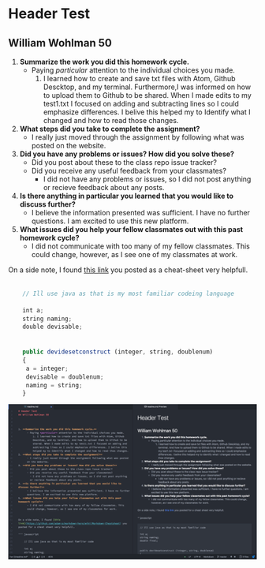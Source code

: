# Header Test
## William Wohlman 50



1. **Summarize the work you did this homework cycle.**
      - Paying *particular* attention to the individual choices you made.
          1. I learned how to create and save txt files with Atom, Github Descktop, and my terminal. Furthermore,I was informed on how to upload them to Github to be shared. When I made edits to my test1.txt I focused on adding and subtracting lines so I could emphasize differences. I belive this helped my to Identify what I changed and how to read those changes.
2. **What steps did you take to complete the assignment?**
      - I really just moved through the assignment by following what was posted on the website.
3. **Did you have any problems or issues? How did you solve these?**
      - Did you post about these to the class repo issue tracker?
      - Did you receive any useful feedback from your classmates?
        - I did not have any problems or issues, so I did not post anything or recieve feedback about any posts.
4. **Is there anything in particular you learned that you would like to discuss further?**
      - I believe the information presented was sufficient. I have no further questions. I am excited to use this new platform.
5. **What issues did you help your fellow classmates out with this past homework cycle?**
      - I did not communicate with too many of my fellow classmates. This could change, however, as I see one of my classmates at work.





On a side note, I found [this link](https://github.com/adam-p/markdown-here/wiki/Markdown-Cheatsheet) you posted as a cheat-sheet very helpfull.

``` javascript

    // Ill use java as that is my most familiar codeing language

    int a;
    string naming;
    double devisable;


    public devidesetconstruct (integer, string, doublenum)
    {
     a = integer;
     devisable = doublenum;
     naming = string;
    }
```

![Image of my editor](editor_screenshot.png)

